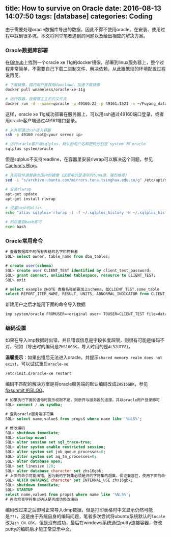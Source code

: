 title: How to survive on Oracle
date: 2016-08-13 14:07:50
tags: [database]
categories: Coding
---
由于需要处理oracle数据库导出的数据，因此不得不使用oracle。在安装、使用过程中踩到很多坑。本文将列举笔者遇到的问题以及给出相应的解决方案。

### Oracle数据库部署
在[Github](https://github.com/wnameless/docker-oracle-xe-11g)上找到一个oracle xe 11g的docker镜像，部署到linux服务器上，整个过程非常简单，不需要自己下载二进制文件、解决依赖，从此跟繁琐的环境配置过程说再见。
``` bash
# 下载镜像，国内用户推荐用daocloud，加速下载镜像
docker pull wnameless/oracle-xe-11g    

# 运行容器，挂载宿主主机的文件夹
docker run -d --name=qoracle -p 49160:22 -p 49161:1521 -v ~/Fuyang_data:/root/Fuyang_data  wnameless/oracle-xe-11g
```

这样，oracle xe 11g成功部署在服务器上，可以用ssh通过49160端口登录，或者用oracle客户端通过49161端口登录。
``` bash
# 从外部通过ssh进入容器
ssh -p 49160 root@<your server ip>

# 运行oracle客户端sqlplus，默认的用户名和密码分别是`system`和`oracle`
sqlplus system/oracle
```
<!--more-->
但是sqlplus不支持readline，在容器里安装rlwrap可以解决这个问题，参见[Caelum's Blog](http://blog.cachemiss.com/articles/Using%20readline%20with%20Oracle%20SQL*Plus.pod)。
``` bash
# 先将软件源替换为国内的镜像（这里用的是清华的tuna源，强烈推荐）
sed -i "s/archive.ubuntu.com/mirrors.tuna.tsinghua.edu.cn/g" /etc/apt/sources.list

# 安装rlwrap
apt-get update
apt-get install rlwrap

# 设置bash的alias
echo "alias sqlplus='rlwrap -i -f ~/.sqlplus_history -H ~/.sqlplus_history -s 30000 sqlplus'" >> ~/.bashrc

# 然后重启bash即可
exec bash
```

### Oracle常用命令
``` sql
# 查看数据库中的所有表格的名字和拥有者
SQL> select owner, table_name from dba_tables;

# create user(schema)
SQL> create user CLIENT_TEST identified by client_test_password;
SQL> grant connect, unlimited tablespace, resource to CLIENT_TEST;
SQL> exit

# select example @NOTE 表格名称前要加上schema，如CLIENT_TEST.some_table
select REPORT_ITEM_NAME, RESULT, UNITS, ABNORMAL_INDICATOR from CLIENT_TEST.some_table;
```
新建用户之后才能用下面的命令导入数据
``` bash
imp system/oracle FROMUSER=<original user> TOUSER=CLIENT_TEST file=database.dmp log=database.log
```

### 编码设置
如果在导入imp数据时出错，并且错误信息是字段长度超限，则很有可能是编码不对，例如（导出时的编码是`ZHS16GBK`，导入时用的是`AL32UTF8`）。

**温馨提示**：如果出错后无法进入oracle，并提示`shared memory realm does not exist`，可以试试重启`oracle-xe`
``` bash
/etc/init.d/oracle-xe restart
```

编码不匹配的解决方案是将oracle服务端的默认编码改成`ZHS16GBK`，参见[fjxsunmit 的BLOG](http://fjxsunmit.blog.51cto.com/326634/600767)。
``` sql
# 如果执行下面的语句时提示权限不足，则断开与服务器的连接，并以oracle用户登录即可
SQL> connect / as sysdba;

# 查询oracle服务端字符集
SQL> select name,value$ from props$ where name like '%NLS%';

# 修改编码
SQL> shutdown immediate;
SQL> startup mount
SQL> alter session set sql_trace=true;
SQL> alter system enable restricted session;
SQL> alter system set job_queue_processes=0;
SQL> alter system set aq_tm_processes=0;
SQL> alter database open;
SQL> set linesize 120;
SQL> alter database character set zhs16gbk;
# 上面的命令可能出错，因为新的字符集必须是旧的字符集的超集，保证兼容性，使用下面的命令可以跳过兼容性检查
SQL> ALTER DATABASE character set INTERNAL_USE zhs16gbk;
SQL> shutdown immediate;
SQL> STARTUP
select name,value$ from props$ where name like '%NLS%';
# 再次检查字符集以确认是否成功修改编码
```

编码改过来之后即可正常导入dmp数据，但是打印表格时中文显示仍然可能是`???`，这是由于系统自身的编码问题，笔者多次尝试将ubuntu系统默认的`locale`改为`zh_CN.GBK`，但是没有成功，最后在windows系统通过putty连接容器，修改putty的编码后才能正常显示中文。
